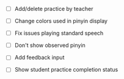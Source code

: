 - [ ] Add/delete practice by teacher
- [ ] Change colors used in pinyin display
- [ ] Fix issues playing standard speech
- [ ] Don't show observed pinyin
- [ ] Add feedback input

- [ ] Show student practice completion status
